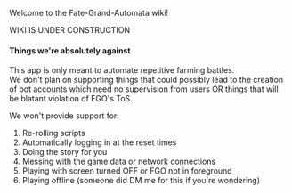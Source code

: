 Welcome to the Fate-Grand-Automata wiki!

WIKI IS UNDER CONSTRUCTION

#### Things we're absolutely against

This app is only meant to automate repetitive farming battles.  
We don't plan on supporting things that could possibly lead to the creation of bot accounts which need no supervision from users OR things that will be blatant violation of FGO's ToS.

We won't provide support for:
1. Re-rolling scripts
2. Automatically logging in at the reset times
3. Doing the story for you
4. Messing with the game data or network connections
5. Playing with screen turned OFF or FGO not in foreground
6. Playing offline (someone did DM me for this if you're wondering)